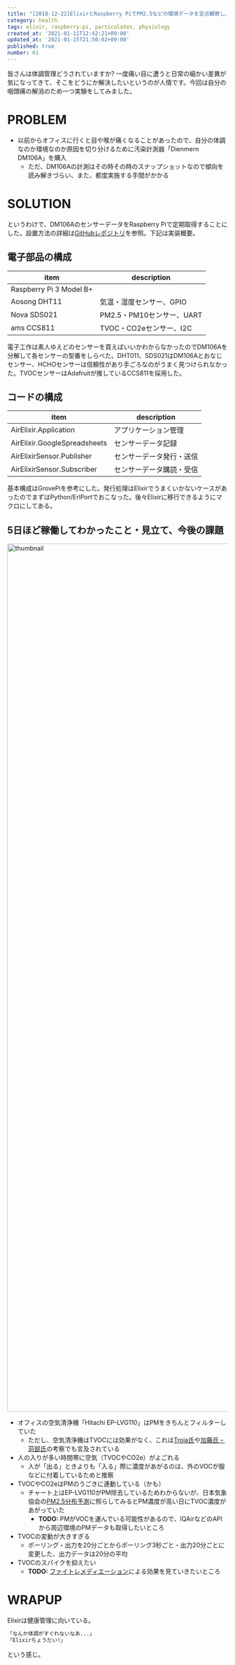 ```yaml
---
title: "[2018-12-22]ElixirとRaspberry PiでPM2.5などの環境データを定点観察し、目・喉の痛みに備える"
category: health
tags: elixir, raspberry-pi, particulates, physiology
created_at: '2021-01-11T12:42:21+09:00'
updated_at: '2021-01-15T21:50:02+09:00'
published: true
number: 61
---
```


皆さんは体調管理どうされていますか? 一度痛い目に遭うと日常の細かい差異が気になってきて、そこをどうにか解決したいというのが人情です。今回は自分の咽頭痛の解消のため一つ実験をしてみました。

# PROBLEM
- 以前からオフィスに行くと目や喉が痛くなることがあったので、自分の体調なのか環境なのか原因を切り分けるために汚染計測器「Dienmern DM106A」を購入
    - ただ、DM106Aの計測はその時その時のスナップショットなので傾向を読み解きづらい、また、都度実施する手間がかかる

# SOLUTION
というわけで、DM106AのセンサーデータをRaspberry Piで定期取得することにした。設置方法の詳細は[GitHubレポジトリ](https://github.com/nabinno/air_elixir)を参照。下記は実装概要。

## 電子部品の構成

| item                    | description               |
|-------------------------|---------------------------|
| Raspberry Pi 3 Model B+ |                           |
| Aosong DHT11            | 気温・湿度センサー、GPIO  |
| Nova SDS021             | PM2.5・PM10センサー、UART |
| ams CCS811              | TVOC・CO2eセンサー、I2C   |

電子工作は素人ゆえどのセンサーを買えばいいかわからなかったのでDM106Aを分解して各センサーの型番をしらべた。DHT011、SDS021はDM106Aとおなじセンサー、HCHOセンサーは信頼性があり手ごろなのがうまく見つけられなかった。TVOCセンサーはAdafruitが推しているCCS811を採用した。

## コードの構成

| item                         | description              |
|------------------------------|--------------------------|
| AirElixir.Application        | アプリケーション管理     |
| AirElixir.GoogleSpreadsheets | センサーデータ記録       |
| AirElixirSensor.Publisher    | センサーデータ発行・送信 |
| AirElixirSensor.Subscriber   | センサーデータ購読・受信 |

基本構成はGrovePiを参考にした。発行処理はElixirでうまくいかないケースがあったのでまずはPython/ErlPortでおこなった。後々Elixirに移行できるようにマクロにしてある。

## 5日ほど稼働してわかったこと・見立て、今後の課題
<img width="1983" alt="thumbnail" src="https://img.esa.io/uploads/production/attachments/16651/2021/01/12/97367/53e18bfb-5979-43a7-8e40-ce8e389eac39.png">

- オフィスの空気清浄機「Hitachi EP-LVG110」はPMをきちんとフィルターしていた
    - ただし、空気清浄機はTVOCには効果がなく、これは[Troia氏](https://www.quantifiedbob.com/understanding-my-indoor-environment-part-1-air-quality/)や[加藤氏・苅部氏](https://www.nippon-chem.co.jp/dcms_media/other/cre2000-9.pdf)の考察でも言及されている
- 人の入りが多い時間帯に空気（TVOCやCO2e）がよごれる
    - 人が「出る」ときよりも「入る」際に濃度があがるのは、外のVOCが服などに付着しているためと推察
- TVOCやCO2eはPMのうごきに連動している（かも）
    - チャート上はEP-LVG110がPM除去しているためわからないが、日本気象協会の[PM2.5分布予測](https://tenki.jp/pm25/)に照らしてみるとPM濃度が高い日にTVOC濃度があがっていた
        - **TODO:** PMがVOCを運んでいる可能性があるので、IQAirなどのAPIから周辺環境のPMデータも取得したいところ
- TVOCの変動が大きすぎる
    - ポーリング・出力を20分ごとからポーリング3秒ごと・出力20分ごとに変更した、出力データは20分の平均
- TVOCのスパイクを抑えたい
    - **TODO:** [ファイトレメディエーション](https://ja.wikipedia.org/wiki/%E3%83%95%E3%82%A1%E3%82%A4%E3%83%88%E3%83%AC%E3%83%A1%E3%83%87%E3%82%A3%E3%82%A8%E3%83%BC%E3%82%B7%E3%83%A7%E3%83%B3)による効果を見ていきたいところ

# WRAPUP
Elixirは健康管理に向いている。

```txt
「なんか体調がすぐれないなあ...」
「Elixirちょうだい!」
```

という感じ。

